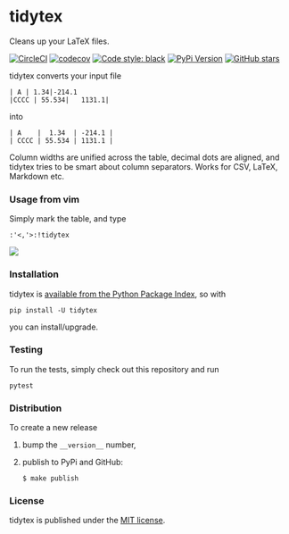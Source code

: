 # tidytex

Cleans up your LaTeX files.

[![CircleCI](https://img.shields.io/circleci/project/github/nschloe/tidytex/master.svg)](https://circleci.com/gh/nschloe/tidytex/tree/master)
[![codecov](https://img.shields.io/codecov/c/github/nschloe/tidytex.svg)](https://codecov.io/gh/nschloe/tidytex)
[![Code style: black](https://img.shields.io/badge/code%20style-black-000000.svg)](https://github.com/ambv/black)
[![PyPi Version](https://img.shields.io/pypi/v/tidytex.svg)](https://pypi.python.org/pypi/tidytex)
[![GitHub stars](https://img.shields.io/github/stars/nschloe/tidytex.svg?logo=github&label=Stars)](https://github.com/nschloe/tidytex)

tidytex converts your input file
```
| A | 1.34|-214.1
|CCCC | 55.534|   1131.1|
```
into
```
| A    |  1.34  | -214.1 |
| CCCC | 55.534 | 1131.1 |
```
Column widths are unified across the table, decimal dots are aligned, and
tidytex tries to be smart about column separators. Works for CSV, LaTeX,
Markdown etc.

### Usage from vim

Simply mark the table, and type
```
:'<,'>:!tidytex
```

![](https://nschloe.github.io/tidytex/tty-capture.gif)

### Installation

tidytex is [available from the Python Package Index](https://pypi.python.org/pypi/tidytex/), so with
```
pip install -U tidytex
```
you can install/upgrade.

### Testing

To run the tests, simply check out this repository and run
```
pytest
```

### Distribution

To create a new release

1. bump the `__version__` number,

2. publish to PyPi and GitHub:
    ```
    $ make publish
    ```

### License
tidytex is published under the [MIT license](https://en.wikipedia.org/wiki/MIT_License).
